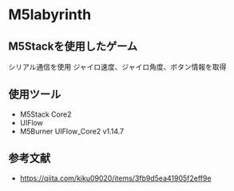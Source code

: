 # M5labyrinth

## M5Stackを使用したゲーム

シリアル通信を使用
ジャイロ速度、ジャイロ角度、ボタン情報を取得

## 使用ツール
- M5Stack Core2
- UIFlow
- M5Burner UIFlow_Core2 v1.14.7


## 参考文献
- https://qiita.com/kiku09020/items/3fb9d5ea41905f2eff9e


